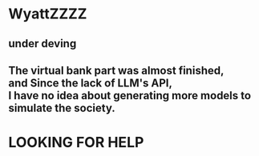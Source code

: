 ﻿# WyattZZZZ <br>
  
## under deving
The virtual bank part was almost finished,  
and Since the lack of LLM's API,   
I have no idea about generating more models to simulate the society. <br>
---
# LOOKING FOR HELP
